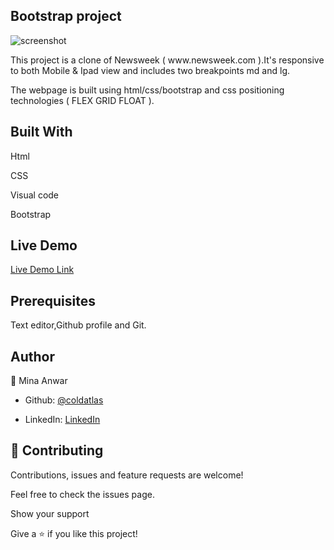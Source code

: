 ## Bootstrap project

![screenshot](./project-screenshot.PNG)

</h1>This project is a clone of Newsweek ( www.newsweek.com ).It's responsive to both Mobile & Ipad view and includes two breakpoints md and lg.

The webpage is built using html/css/bootstrap and css positioning technologies ( FLEX GRID FLOAT ).</h1>

## Built With

Html

CSS

Visual code

Bootstrap

## Live Demo

[Live Demo Link](https://coldatlas.github.io/bootstrap-project/)

## Prerequisites

Text editor,Github profile and Git.

## Author

👤 Mina Anwar

- Github: [@coldatlas](https://github.com/coldatlas)

- LinkedIn: [LinkedIn](https://www.linkedin.com/in/coldyatlas/)

## 🤝 Contributing

Contributions, issues and feature requests are welcome!

Feel free to check the issues page.

Show your support

Give a ⭐️ if you like this project!



